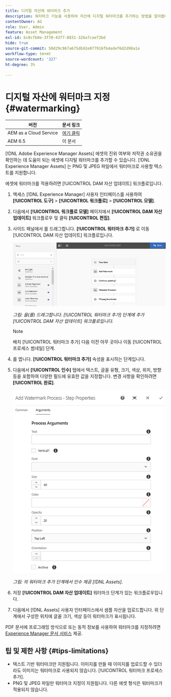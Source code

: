 ```yaml
---
title: 디지털 자산에 워터마크 추가
description: 워터마크 기능을 사용하여 자산에 디지털 워터마크를 추가하는 방법을 알아봅니다.
contentOwner: AG
role: User, Admin
feature: Asset Management
exl-id: bc0cfb0e-3f70-4377-8831-326a7cae73bd
hide: true
source-git-commit: 50d29c967a675db92e077916fb4adef6d2d98a1a
workflow-type: tm+mt
source-wordcount: '327'
ht-degree: 3%

---
```


# 디지털 자산에 워터마크 지정 {#watermarking}

| 버전 | 문서 링크 |
| -------- | ---------------------------- |
| AEM as a Cloud Service | [여기 클릭](https://experienceleague.adobe.com/docs/experience-manager-cloud-service/content/assets/manage/watermark-assets.html?lang=en) |
| AEM 6.5 | 이 문서 |

[!DNL Adobe Experience Manager Assets] 에셋의 진위 여부와 저작권 소유권을 확인하는 데 도움이 되는 에셋에 디지털 워터마크를 추가할 수 있습니다. [!DNL Experience Manager Assets] 는 PNG 및 JPEG 파일에서 워터마크로 사용할 텍스트를 지원합니다.

에셋에 워터마크를 적용하려면 [!UICONTROL DAM 자산 업데이트] 워크플로입니다.

1. 액세스 [!DNL Experience Manager] 사용자 인터페이스를 사용하여 **[!UICONTROL 도구]** > **[!UICONTROL 워크플로]** > **[!UICONTROL 모델]**.
1. 다음에서 **[!UICONTROL 워크플로 모델]** 페이지에서 **[!UICONTROL DAM 자산 업데이트]** 워크플로우 및 클릭 **[!UICONTROL 편집]**.

1. 사이드 패널에서 를 드래그합니다. **[!UICONTROL 워터마크 추가]** 로 이동 [!UICONTROL DAM 자산 업데이트] 워크플로입니다.

   ![드래그 [!UICONTROL 워터마크 추가] 단계에 추가 [!UICONTROL DAM 자산 업데이트] 워크플로우](assets/add_watermark_step_aem_assets.png)

   *그림: 을(를) 드래그합니다. [!UICONTROL 워터마크 추가] 단계에 추가 [!UICONTROL DAM 자산 업데이트] 워크플로입니다.*

   >[!NOTE]
   >
   >배치 [!UICONTROL 워터마크 추가] 다음 이전 아무 곳이나 이동 [!UICONTROL 프로세스 썸네일] 단계.

1. 를 엽니다. **[!UICONTROL 워터마크 추가]** 속성을 표시하는 단계입니다.
1. 다음에서 **[!UICONTROL 인수]** 탭에서 텍스트, 글꼴 유형, 크기, 색상, 위치, 방향 등을 포함하여 다양한 필드에 유효한 값을 지정합니다. 변경 사항을 확인하려면 **[!UICONTROL 완료]**.

   ![의 워터마크 추가 단계에서 인수를 제공합니다. [!DNL Assets]](assets/arguments_add_watermark_aem_assets.png)

   *그림: 의 워터마크 추가 단계에서 인수 제공 [!DNL Assets].*

1. 저장 **[!UICONTROL DAM 자산 업데이트]** 워터마크 단계가 있는 워크플로우입니다.
1. 다음에서 [!DNL Assets] 사용자 인터페이스에서 샘플 자산을 업로드합니다. 위 단계에서 구성한 위치에 글꼴 크기, 색상 등이 워터마크가 표시됩니다.

PDF 문서에 프로그래밍 방식으로 또는 동적 정보를 사용하여 워터마크를 지정하려면 [Experience Manager 문서 서비스](/help/forms/using/overview-aem-document-services.md) 제공.

## 팁 및 제한 사항 {#tips-limitations}

* 텍스트 기반 워터마크만 지원됩니다. 이미지를 만들 때 이미지를 업로드할 수 있더라도 이미지는 워터마크로 사용되지 않습니다. [!UICONTROL 워터마크 프로세스 추가].
* PNG 및 JPEG 파일만 워터마크 지정이 지원됩니다. 다른 에셋 형식은 워터마크가 적용되지 않습니다.
